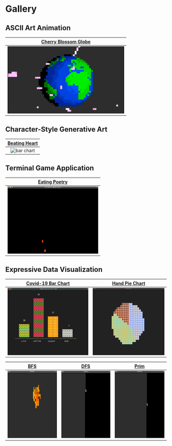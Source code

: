 # Gallery

## ASCII Art Animation

|  [Cherry Blossom Globe](./globe.md)  |
|  :--:  |
| <img src="https://raw.githubusercontent.com/charming-art/public-files/master/example_globe.gif" height="210px" alt="bar chart" />|

## Character-Style Generative Art

|  [Beating Heart](./heart.md)  |
|  :--:  |
| <img src="https://raw.githubusercontent.com/charming-art/public-files/master/example_heart.gif" height="210px" alt="bar chart" />|

## Terminal Game Application

|  [Eating Poetry](./snake.md)  |
|  :--:  |
| <img src="https://raw.githubusercontent.com/charming-art/public-files/master/example_snake.gif" height="210px" alt="bar chart" />|

## Expressive Data Visualization

|  [Covid-19 Bar Chart](./bar.md)  | [Hand Pie Chart](./pie.md) |
|  :--:  |  :--:  |
| <img src="https://raw.githubusercontent.com/charming-art/public-files/master/example_barchart.png" height="210px" alt="bar chart" />|<img src="https://raw.githubusercontent.com/charming-art/public-files/master/example_piechart.png" height="210px" alt="pie chart" />|

| [BFS](./bfs.md) | [DFS](./dfs.md) | [Prim](./prim.md) |
|  :--:  |  :--:  |  :--:  |
| <img src="https://raw.githubusercontent.com/charming-art/public-files/master/example_bfs_preview.gif" height="210px" alt="bfs" />| <img src="https://raw.githubusercontent.com/charming-art/public-files/master/example_dfs_preview.gif" height="210px" alt="dfs" />| <img src="https://raw.githubusercontent.com/charming-art/public-files/master/example_prim_preview.gif" height="210px" alt="prim" />|